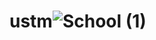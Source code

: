 # ustm![School (1)](https://github.com/skimtiyaz004/ustm/assets/35215638/1354f0cd-251d-45f3-8c73-f67f2ff658b8)
